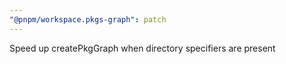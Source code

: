 ```yaml
---
"@pnpm/workspace.pkgs-graph": patch
---
```


Speed up createPkgGraph when directory specifiers are present
